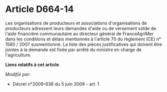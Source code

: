 # Article D664-14

Les organisations de producteurs et associations d'organisations de producteurs adressent leurs demandes d'aide ou de
versement solde de l'aide financière communautaire au directeur général de FranceAgriMer dans les conditions et délais
mentionnés à l'article 70 du règlement (CE) n° 1580 / 2007 susmentionné. La liste des pièces justificatives qui doivent être
jointes à la demande est fixée par arrêté du ministre en charge de l'agriculture.

**Liens relatifs à cet article**

_Modifié par_:

  - Décret n°2009-638 du 5 juin 2009 - art. 1
